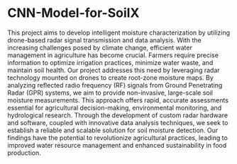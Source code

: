 # CNN-Model-for-SoilX
This project aims to develop intelligent moisture characterization by utilizing drone-based radar signal transmission and data analysis. With the increasing challenges posed by climate change, efficient water management in agriculture has become crucial. Farmers require precise information to optimize irrigation practices, minimize water waste, and maintain soil health. Our project addresses this need by leveraging radar technology mounted on drones to create root-zone moisture maps. By analyzing reflected radio frequency (RF) signals from Ground Penetrating Radar (GPR) systems, we aim to provide non-invasive, large-scale soil moisture measurements. This approach offers rapid, accurate assessments essential for agricultural decision-making, environmental monitoring, and hydrological research. Through the development of custom radar hardware and software, coupled with innovative data analysis techniques, we seek to establish a reliable and scalable solution for soil moisture detection. Our findings have the potential to revolutionize agricultural practices, leading to improved water resource management and enhanced sustainability in food production.

